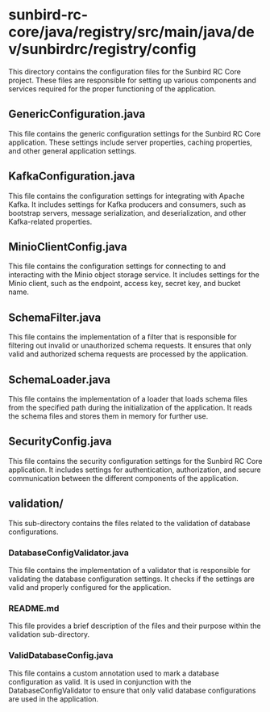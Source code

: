 # sunbird-rc-core/java/registry/src/main/java/dev/sunbirdrc/registry/config

This directory contains the configuration files for the Sunbird RC Core project. These files are responsible for setting up various components and services required for the proper functioning of the application.

## GenericConfiguration.java

This file contains the generic configuration settings for the Sunbird RC Core application. These settings include server properties, caching properties, and other general application settings.

## KafkaConfiguration.java

This file contains the configuration settings for integrating with Apache Kafka. It includes settings for Kafka producers and consumers, such as bootstrap servers, message serialization, and deserialization, and other Kafka-related properties.

## MinioClientConfig.java

This file contains the configuration settings for connecting to and interacting with the Minio object storage service. It includes settings for the Minio client, such as the endpoint, access key, secret key, and bucket name.

## SchemaFilter.java

This file contains the implementation of a filter that is responsible for filtering out invalid or unauthorized schema requests. It ensures that only valid and authorized schema requests are processed by the application.

## SchemaLoader.java

This file contains the implementation of a loader that loads schema files from the specified path during the initialization of the application. It reads the schema files and stores them in memory for further use.

## SecurityConfig.java

This file contains the security configuration settings for the Sunbird RC Core application. It includes settings for authentication, authorization, and secure communication between the different components of the application.

## validation/

This sub-directory contains the files related to the validation of database configurations.

### DatabaseConfigValidator.java

This file contains the implementation of a validator that is responsible for validating the database configuration settings. It checks if the settings are valid and properly configured for the application.

### README.md

This file provides a brief description of the files and their purpose within the validation sub-directory.

### ValidDatabaseConfig.java

This file contains a custom annotation used to mark a database configuration as valid. It is used in conjunction with the DatabaseConfigValidator to ensure that only valid database configurations are used in the application.